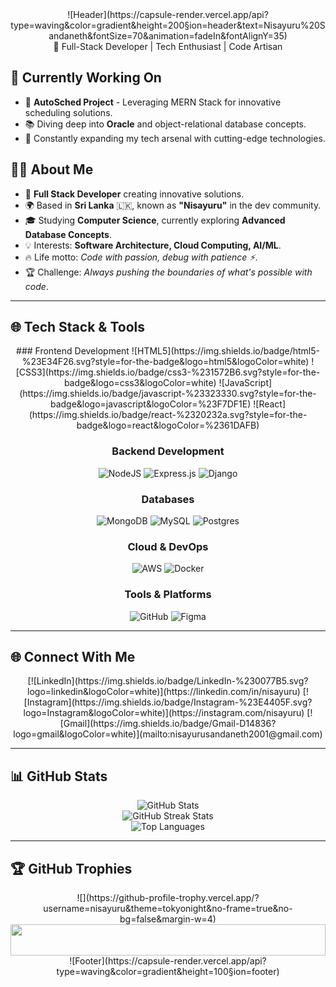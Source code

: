 <div align="center">
  ![Header](https://capsule-render.vercel.app/api?type=waving&color=gradient&height=200&section=header&text=Nisayuru%20Sandaneth&fontSize=70&animation=fadeIn&fontAlignY=35)
</div>

<div align="center">
  🚀 Full-Stack Developer | Tech Enthusiast | Code Artisan
</div>


## 🚀 Currently Working On
- 🔧 **AutoSched Project** - Leveraging MERN Stack for innovative scheduling solutions.
- 📚 Diving deep into **Oracle** and object-relational database concepts.
- 🌱 Constantly expanding my tech arsenal with cutting-edge technologies.

## 👨‍💻 About Me
- 🚀 **Full Stack Developer** creating innovative solutions.
- 🌍 Based in **Sri Lanka** 🇱🇰, known as **"Nisayuru"** in the dev community.
- 🎓 Studying **Computer Science**, currently exploring **Advanced Database Concepts**.
- 💡 Interests: **Software Architecture, Cloud Computing, AI/ML**.
- 🔥 Life motto: *Code with passion, debug with patience ⚡*.
- 🏆 Challenge: *Always pushing the boundaries of what's possible with code*.

---

## 🌐 Tech Stack & Tools

<div align="center">
### Frontend Development
![HTML5](https://img.shields.io/badge/html5-%23E34F26.svg?style=for-the-badge&logo=html5&logoColor=white)
![CSS3](https://img.shields.io/badge/css3-%231572B6.svg?style=for-the-badge&logo=css3&logoColor=white)
![JavaScript](https://img.shields.io/badge/javascript-%23323330.svg?style=for-the-badge&logo=javascript&logoColor=%23F7DF1E)
![React](https://img.shields.io/badge/react-%2320232a.svg?style=for-the-badge&logo=react&logoColor=%2361DAFB)

### Backend Development
![NodeJS](https://img.shields.io/badge/node.js-6DA55F?style=for-the-badge&logo=node.js&logoColor=white)
![Express.js](https://img.shields.io/badge/express.js-%23404d59.svg?style=for-the-badge&logo=express&logoColor=%2361DAFB)
![Django](https://img.shields.io/badge/django-%23092E20.svg?style=for-the-badge&logo=django&logoColor=white)

### Databases
![MongoDB](https://img.shields.io/badge/MongoDB-%234ea94b.svg?style=for-the-badge&logo=mongodb&logoColor=white)
![MySQL](https://img.shields.io/badge/mysql-%2300000f.svg?style=for-the-badge&logo=mysql&logoColor=white)
![Postgres](https://img.shields.io/badge/postgres-%23316192.svg?style=for-the-badge&logo=postgresql&logoColor=white)

### Cloud & DevOps
![AWS](https://img.shields.io/badge/AWS-%23FF9900.svg?style=for-the-badge&logo=amazon-aws&logoColor=white)
![Docker](https://img.shields.io/badge/docker-%230db7ed.svg?style=for-the-badge&logo=docker&logoColor=white)

### Tools & Platforms
![GitHub](https://img.shields.io/badge/github-%23121011.svg?style=for-the-badge&logo=github&logoColor=white)
![Figma](https://img.shields.io/badge/figma-%23F24E1E.svg?style=for-the-badge&logo=figma&logoColor=white)

</div>

---

## 🌐 Connect With Me

<div align="center">
  [![LinkedIn](https://img.shields.io/badge/LinkedIn-%230077B5.svg?logo=linkedin&logoColor=white)](https://linkedin.com/in/nisayuru)
  [![Instagram](https://img.shields.io/badge/Instagram-%23E4405F.svg?logo=Instagram&logoColor=white)](https://instagram.com/nisayuru)
  [![Gmail](https://img.shields.io/badge/Gmail-D14836?logo=gmail&logoColor=white)](mailto:nisayurusandaneth2001@gmail.com)
</div>

---

## 📊 GitHub Stats

<div align="center">
  <img src="https://github-readme-stats.vercel.app/api?username=nisayuru&theme=tokyonight&hide_border=false&include_all_commits=true&count_private=true" alt="GitHub Stats" /><br/>
  <img src="https://github-readme-streak-stats.herokuapp.com/?user=nisayuru&theme=tokyonight&hide_border=false" alt="GitHub Streak Stats" /><br/>
  <img src="https://github-readme-stats.vercel.app/api/top-langs/?username=nisayuru&theme=tokyonight&hide_border=false&include_all_commits=true&count_private=true&layout=compact" alt="Top Languages" />
</div>

---

## 🏆 GitHub Trophies

<div align="center">
  ![](https://github-profile-trophy.vercel.app/?username=nisayuru&theme=tokyonight&no-frame=true&no-bg=false&margin-w=4)
</div>

<div align="center">
  <img width="100%" height="50" src="https://i.imgur.com/dBaSKWF.gif" />
  ![Footer](https://capsule-render.vercel.app/api?type=waving&color=gradient&height=100&section=footer)
</div>
